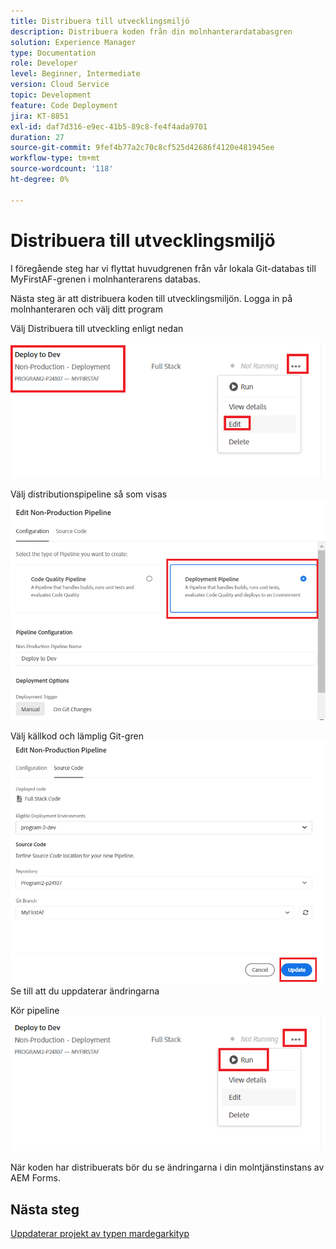 ```yaml
---
title: Distribuera till utvecklingsmiljö
description: Distribuera koden från din molnhanterardatabasgren
solution: Experience Manager
type: Documentation
role: Developer
level: Beginner, Intermediate
version: Cloud Service
topic: Development
feature: Code Deployment
jira: KT-8851
exl-id: daf7d316-e9ec-41b5-89c8-fe4f4ada9701
duration: 27
source-git-commit: 9fef4b77a2c70c8cf525d42686f4120e481945ee
workflow-type: tm+mt
source-wordcount: '118'
ht-degree: 0%

---
```


# Distribuera till utvecklingsmiljö

I föregående steg har vi flyttat huvudgrenen från vår lokala Git-databas till MyFirstAF-grenen i molnhanterarens databas.

Nästa steg är att distribuera koden till utvecklingsmiljön.
Logga in på molnhanteraren och välj ditt program

Välj Distribuera till utveckling enligt nedan


![första steget](assets/deploy-first-step1.png)


Välj distributionspipeline så som visas
![första steget](assets/deploy1.png)

Välj källkod och lämplig Git-gren
![första steget](assets/deploy2.png)
Se till att du uppdaterar ändringarna

Kör pipeline
![run-pipeline](assets/run-pipeline.png)

När koden har distribuerats bör du se ändringarna i din molntjänstinstans av AEM Forms.

## Nästa steg

[Uppdaterar projekt av typen mardegarkityp](./updating-project-archetype.md)

